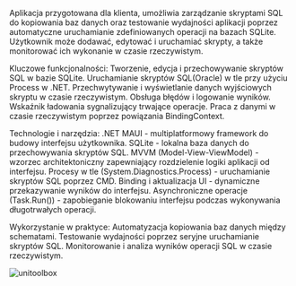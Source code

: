 Aplikacja przygotowana dla klienta, umożliwia zarządzanie skryptami SQL do kopiowania baz danych oraz testowanie wydajności aplikacji poprzez automatyczne uruchamianie zdefiniowanych operacji na bazach SQLite. Użytkownik może dodawać, edytować i uruchamiać skrypty, a także monitorować ich wykonanie w czasie rzeczywistym.

Kluczowe funkcjonalności:
Tworzenie, edycja i przechowywanie skryptów SQL w bazie SQLite.
Uruchamianie skryptów SQL(Oracle) w tle przy użyciu Process w .NET.
Przechwytywanie i wyświetlanie danych wyjściowych skryptu w czasie rzeczywistym.
Obsługa błędów i logowanie wyników.
Wskaźnik ładowania sygnalizujący trwające operacje.
Praca z danymi w czasie rzeczywistym poprzez powiązania BindingContext.

Technologie i narzędzia:
.NET MAUI - multiplatformowy framework do budowy interfejsu użytkownika.
SQLite - lokalna baza danych do przechowywania skryptów SQL.
MVVM (Model-View-ViewModel) - wzorzec architektoniczny zapewniający rozdzielenie logiki aplikacji od interfejsu.
Procesy w tle (System.Diagnostics.Process) - uruchamianie skryptów SQL poprzez CMD.
Binding i aktualizacja UI - dynamiczne przekazywanie wyników do interfejsu.
Asynchroniczne operacje (Task.Run()) - zapobieganie blokowaniu interfejsu podczas wykonywania długotrwałych operacji.

Wykorzystanie w praktyce:
Automatyzacja kopiowania baz danych między schematami.
Testowanie wydajności poprzez seryjne uruchamianie skryptów SQL.
Monitorowanie i analiza wyników operacji SQL w czasie rzeczywistym.


![unitoolbox](https://github.com/ImMan3NcE/UniToolbox/blob/master/UniToolbox.gif)
